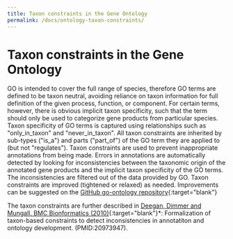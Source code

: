 ```yaml
---
title: Taxon constraints in the Gene Ontology
permalink: /docs/ontology-taxon-constraints/
---
```


# Taxon constraints in the Gene Ontology

GO is intended to cover the full range of species, therefore GO terms are defined to be taxon neutral, avoiding reliance on taxon information for full definition of the given process, function, or component. For certain terms, however, there is obvious implicit taxon specificity, such that the term should only be used to categorize gene products from particular species. Taxon specificity of GO terms is captured using relationships such as "only_in_taxon" and "never_in_taxon". All taxon constraints are inherited by sub-types ("is_a") and parts ("part_of") of the GO term they are applied to (but not "regulates"). Taxon constraints are used to prevent inappropriate annotations from being made. Errors in annotations are automatically detected by looking for inconsistencies between the taxonomic origin of the annotated gene products and the implicit taxon specificity of the GO terms. The inconsistencies are filtered out of the data provided by GO. Taxon constraints are improved (tightened or relaxed) as needed. 
Improvements can be suggested on the [GitHub go-ontology repository]([http://amigo.geneontology.org/amigo/term/GO:0003824](https://github.com/geneontology/go-ontology/issues/new?assignees=&labels=taxon+constraints&template=taxon-constraint-request.md&title=Taxon+constraint%3A+)){:target="blank"}


The taxon constraints are further described in [Deegan, Dimmer and Mungall. BMC Bionformatics (2010)]([http://amigo.geneontology.org/amigo/term/GO:0003824](https://www.ncbi.nlm.nih.gov/pmc/articles/PMC3098089/)){:target="blank"}*: Formalization of taxon-based constraints to detect inconsistencies in annotatiton and ontology development. (PMID:20973947).
